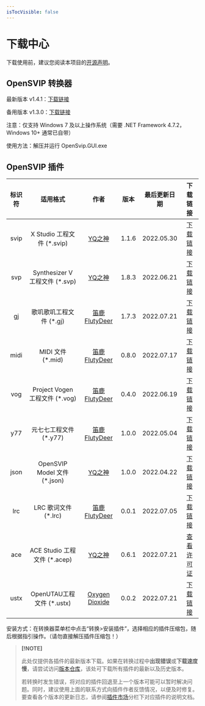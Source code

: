 ```yaml
---
isTocVisible: false
---
```


# 下载中心

下载使用前，建议您阅读本项目的[开源声明](license.md)。



## OpenSVIP 转换器

最新版本 v1.4.1：[下载链接](https://openvpi-1307911855.cos.ap-beijing.myqcloud.com/converter/opensvip_converter_1.4.1.zip)

备用版本 v1.3.0：[下载链接](https://openvpi-1307911855.cos.ap-beijing.myqcloud.com/converter/opensvip_converter_1.3.0.zip)

注意：仅支持 Windows 7 及以上操作系统（需要 .NET Framework 4.7.2，Windows 10+ 通常已自带）

使用方法：解压并运行 OpenSvip.GUI.exe



## OpenSVIP 插件

| 标识符 |            适用格式            |                         作者                          | 版本  | 最后更新日期 |                           下载链接                           |
| :----: | :----------------------------: | :---------------------------------------------------: | :---: | :----------: | :----------------------------------------------------------: |
|  svip  |   X Studio 工程文件 (*.svip)   |    [YQ之神](https://space.bilibili.com/102844209)     | 1.1.6 |  2022.05.30  | [下载链接](https://openvpi-1307911855.cos.ap-beijing.myqcloud.com/plugins/svip/opensvip_plugin_binsvip_1.1.6.zip) |
|  svp   | Synthesizer V 工程文件 (*.svp) |    [YQ之神](https://space.bilibili.com/102844209)     | 1.8.3 |  2022.06.21  | [下载链接](https://openvpi-1307911855.cos.ap-beijing.myqcloud.com/plugins/svp/opensvip_plugin_synthv_1.8.3.zip) |
|   gj   |    歌叽歌叽工程文件 (*.gj)     | [笛鹿FlutyDeer](https://space.bilibili.com/386270936) | 1.7.3 |  2022.07.21  | [下载链接](https://openvpi-1307911855.cos.ap-beijing.myqcloud.com/plugins/gj/opensvip_plugin_gjgj_1.7.3.zip) |
|  midi  |       MIDI 文件 (*.mid)        | [笛鹿FlutyDeer](https://space.bilibili.com/386270936) | 0.8.0 |  2022.07.17  | [下载链接](https://openvpi-1307911855.cos.ap-beijing.myqcloud.com/plugins/midi/opensvip_plugin_midi_0.8.0.zip) |
|  vog   | Project Vogen 工程文件 (*.vog) | [笛鹿FlutyDeer](https://space.bilibili.com/386270936) | 0.4.0 |  2022.06.19  | [下载链接](https://openvpi-1307911855.cos.ap-beijing.myqcloud.com/plugins/vog/opensvip_plugin_vogen_0.4.0.zip) |
|  y77   |     元七七工程文件 (*.y77)     | [笛鹿FlutyDeer](https://space.bilibili.com/386270936) | 1.0.0 |  2022.05.04  | [下载链接](https://openvpi-1307911855.cos.ap-beijing.myqcloud.com/plugins/y77/opensvip_plugin_y77_1.0.0.zip) |
|  json  |  OpenSVIP Model 文件 (*.json)  |    [YQ之神](https://space.bilibili.com/102844209)     | 1.0.0 |  2022.04.22  | [下载链接](https://openvpi-1307911855.cos.ap-beijing.myqcloud.com/plugins/json/opensvip_plugin_jsonsvip_1.0.0.zip) |
|  lrc   |      LRC 歌词文件 (*.lrc)      | [笛鹿FlutyDeer](https://space.bilibili.com/386270936) | 0.0.1 |  2022.07.05  | [下载链接](https://openvpi-1307911855.cos.ap-beijing.myqcloud.com/plugins/lrc/opensvip_plugin_lrc_0.0.1.zip) |
|  ace   |  ACE Studio 工程文件 (*.acep)  |    [YQ之神](https://space.bilibili.com/102844209)     | 0.6.1 |  2022.07.21  |            [查看许可证](market/plugin-ace.md)             |
|  ustx   |   OpenUTAU工程文件 (*.ustx)   |  [Oxygen Dioxide](https://github.com/oxygen-dioxide)  | 0.0.2 |  2022.07.21  | [下载链接](https://openvpi-1307911855.cos.ap-beijing.myqcloud.com/plugins/ustx/opensvip_plugin_ustx_0.0.2.zip) |

安装方式：在转换器菜单栏中点击“转换>安装插件”，选择相应的插件压缩包，随后根据指引操作。（请勿直接解压插件压缩包！）

> **[!NOTE]**
>
> 此处仅提供各插件的最新版本下载。如果在转换过程中**出现错误**或**下载速度慢**，请尝试访问[版本仓库](https://share.weiyun.com/yMDgO6sz)，该处可下载所有插件的最新以及历史版本。
>
> 若转换时发生错误，将对应的插件回退至上一个版本可能可以暂时解决问题。同时，建议使用上面的联系方式向插件作者反馈情况，以便及时修复。要查看各个版本的更新日志，请参阅[插件市场](market/summary.md)分栏下对应插件的说明文档。

